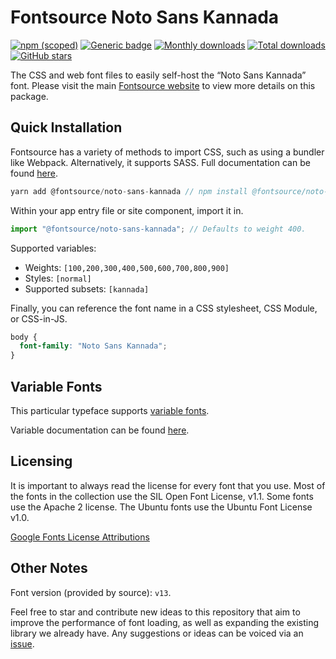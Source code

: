 # Fontsource Noto Sans Kannada

[![npm (scoped)](https://img.shields.io/npm/v/@fontsource/noto-sans-kannada?color=brightgreen)](https://www.npmjs.com/package/@fontsource/noto-sans-kannada) [![Generic badge](https://img.shields.io/badge/fontsource-passing-brightgreen)](https://github.com/fontsource/fontsource) [![Monthly downloads](https://badgen.net/npm/dm/@fontsource/noto-sans-kannada)](https://github.com/fontsource/fontsource) [![Total downloads](https://badgen.net/npm/dt/@fontsource/noto-sans-kannada)](https://github.com/fontsource/fontsource) [![GitHub stars](https://img.shields.io/github/stars/fontsource/fontsource.svg?style=social&label=Star)](https://github.com/fontsource/fontsource/stargazers)

The CSS and web font files to easily self-host the “Noto Sans Kannada” font. Please visit the main [Fontsource website](https://fontsource.org/fonts/noto-sans-kannada) to view more details on this package.

## Quick Installation

Fontsource has a variety of methods to import CSS, such as using a bundler like Webpack. Alternatively, it supports SASS. Full documentation can be found [here](https://fontsource.org/docs/introduction).

```javascript
yarn add @fontsource/noto-sans-kannada // npm install @fontsource/noto-sans-kannada
```

Within your app entry file or site component, import it in.

```javascript
import "@fontsource/noto-sans-kannada"; // Defaults to weight 400.
```

Supported variables:

- Weights: `[100,200,300,400,500,600,700,800,900]`
- Styles: `[normal]`
- Supported subsets: `[kannada]`

Finally, you can reference the font name in a CSS stylesheet, CSS Module, or CSS-in-JS.

```css
body {
  font-family: "Noto Sans Kannada";
}
```

## Variable Fonts

This particular typeface supports [variable fonts](https://developer.mozilla.org/en-US/docs/Web/CSS/CSS_Fonts/Variable_Fonts_Guide).

Variable documentation can be found [here](https://fontsource.org/docs/variable-fonts).

## Licensing

It is important to always read the license for every font that you use.
Most of the fonts in the collection use the SIL Open Font License, v1.1. Some fonts use the Apache 2 license. The Ubuntu fonts use the Ubuntu Font License v1.0.

[Google Fonts License Attributions](https://fonts.google.com/attribution)

## Other Notes

Font version (provided by source): `v13`.

Feel free to star and contribute new ideas to this repository that aim to improve the performance of font loading, as well as expanding the existing library we already have. Any suggestions or ideas can be voiced via an [issue](https://github.com/fontsource/fontsource/issues).
